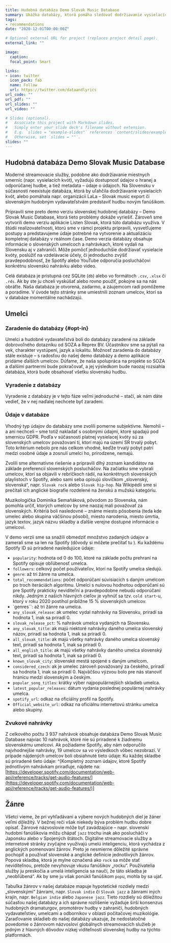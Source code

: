 ```yaml
---
title: Hudobná databáza Demo Slovak Music Database
summary: Ukážka databázy, ktorá pomáha sledovať dodržiavanie vysielacích kvót a propagovať hudbu prostredníctvom digitálnych streamovacích služieb.
tags:
- recommendations
date: "2020-12-01T00:00:00Z"

# Optional external URL for project (replaces project detail page).
external_link: ""

image:
  caption: 
  focal_point: Smart

links:
- icon: twitter
  icon_pack: fab
  name: Follow
  url: https://twitter.com/dataandlyrics
url_code: ""
url_pdf: ""
url_slides: ""
url_video: ""

# Slides (optional).
#   Associate this project with Markdown slides.
#   Simply enter your slide deck's filename without extension.
#   E.g. `slides = "example-slides"` references `content/slides/example-slides.md`.
#   Otherwise, set `slides = ""`.
slides: ""
---
```


## Hudobná databáza Demo Slovak Music Database

Moderné streamovacie služby, podobne ako dodržiavanie miestnych smerníc (napr. vysielacích kvót), vyžadujú dostupnosť údajov o hranej a odporúčanej hudbe, a tiež metadata – údaje o údajoch. Na Slovensku v súčasnosti neexistuje databáza, ktorá by uľahčila dodržiavanie vysielacích kvót, alebo pomáhala napr. organizácii LaLa – Slovak music export či slovenským hudobným vydavateľstvám predstaviť hudbu novým fanúšikom.

Pripravili sme preto demo verziu slovenskej hudobnej databázy – Demo Slovak Music Database, ktorá tieto problémy dokáže vyriešiť. Zároveň sme vytvorili demo verziu aplikácie Listen Slovak, ktorá túto databázu využíva. V štúdii realizovateľnosti, ktorú sme v rámci projektu pripravili, vysvetľujeme postupy a predstavujeme údaje potrebné na vytvorenie a aktualizáciu kompletnej databázy v reálnom čase.
Demo verzia databázy obsahuje informácie o slovenských umelcoch a nahrávkach, ktoré vydali na Slovensku aj v zahraničí. Môže pomôcť jednoduchšie dodržiavať vysielacie kvóty, poslúžiť na vzdelávacie účely, či jednoducho zvýšiť pravdepodobnosť, že Spotify alebo YouTube odporučia poslucháčovi konkrétnu slovenskú nahrávku alebo video.

Celá databáza je prístupná cez SQLite (`db`) alebo vo formátoch `.csv`, `.xlsx` či `.rds`. Ak by ste ju chceli vyskúšať alebo rovno použiť, pokojne sa na nás obráťte. Naša databáza je otvorená, zadarmo, a záujemcom radi pomôžeme a poradíme. V úvode tejto stránky sme umiestnili zoznam umelcov, ktorí sa v databáze momentálne nachádzajú.

## Umelci

### Zaradenie do databázy {#opt-in}
Umelci a hudobné vydavateľstvá boli do databázy zaradené na základe dobrovoľného dotazníku od SOZA a Reprex BV. Účastníkov sme sa pýtali na vek, charakter vystúpení, jazyk a lokalitu. Možnosť zaradenia do databázy stále existuje – s radosťou do našej demo databázy a demo aplikácie pridáme ďalších umelcov. Dúfame, že naša spolupráca na projekte so SOZA a ďalšími partnermi bude pokračovať, a jej výsledkom bude naozaj rozsiahla databáza, ktorá bude obsahovať všetku slovenskú hudbu. 

### Vyradenie z databázy
Vyradenie z databázy je v tejto fáze veľmi jednoduché – stačí, ak nám dáte vedieť, že v nej naďalej nechcete byť zaradení.

### Údaje v databáze
Vhodný typ údajov do databázy sme zvolili pomerne subjektívne. Nemohli – a ani nechceli – sme totiž nakladať s osobnými údajmi, ktoré spadajú pod smernicu GDPR. Podľa v súčasnosti platnej vysielacej kvóty sú za slovenských umelcov považovaní tí, ktorí majú na území SR trvalý pobyt. Toto kritérium nebolo pre nás celkom vhodné, keďže trvalý pobyt patrí medzi osobné údaje a zosnulí umelci ho, prirodzene, nemajú.

Zvolili sme alternatívne riešenie a pripravili dlhý zoznam kandidátov na základe preferencií slovenských poslucháčov. Na začiatku sme vybrali umelcov, ktorí sa objavili v rebríčkoch rádií, na konkrétnych slovenských playlistoch v Spotify, alebo sami seba opisujú slovíčkom „slovenský, slovenská“, napr. `Slovak rock` alebo `Slovak hip-hop`. Na Wikipédii sme si prečítali ich anglické biografie rozdelené na ženskú a mužskú kategóriu.

Muzikologička Dominika Semaňáková, pôvodom zo Slovenska, nám pomohla určiť, ktorých umelcov by sme naozaj mali považovať za slovenských. Kritériá boli nasledovné – známe miesto pôsobenia (teda kde umelec alebo skupina väčšinou pôsobí), miesto narodenia, miesto úmrtia, jazyk textov, jazyk názvu skladby a ďalšie verejne dostupné informácie o umelcovi.

V demo verzii sme sa snažili obmedziť množstvo zadaných údajov a zamerali sme sa len na Spotify (dôvody si môžete prečítať tu ). Ku každému Spotify ID sú priradené nasledujúce údaje:

* `popularity`: hodnota od 0 do 100, ktoré na základe počtu prehraní na Spotify opisuje obľúbenosť umelca.
* `followers`: celkový počet používateľov, ktorí na Spotify umelca sledujú.
* `genre`: až tri žánre na umelca.
* `total_recommendations`: počet odporúčaní súvisiacich s daným umelcom po troch iteráciách algoritmu. Umelci s nulovou hodnotou odporúčaní sú pre Spotify prakticky neviditeľní a pravdepodobne nebudú odporúčaní nikdy. Jedným z našich hlavných cieľov je vyhnúť sa tzv. `cold start`-u, ktorý v roku 2020 postihol približne 15 % slovenských umelcov.
* `genres``: až tri žánre na umelca.
* `any_slovak_release`: ak umelec vydal nahrávky na Slovensku, priradí sa hodnota 1, inak sa priradí 0.
* `slovak_release_pct`: % nahrávok umelca vydaných na Slovensku.
* `any_slovak_title`: ak majú niektoré nahrávky daného umelca slovenský názov, priradí sa hodnota 1, inak sa priradí 0.
* `all_slovak_title`: ak majú všetky nahrávky daného umelca slovenský text, priradí sa hodnota 1, inak sa priradí 0.
* `all_english_title`: ak majú všetky nahrávky daného umelca slovenský text, priradí sa hodnota 1, inak sa priradí 0.
* `known_slovak_city`: slovenské mestá spojené s daným umelcom.
* `considered_czech`: ak je umelec zároveň považovaný za českého, priradí sa hodnota 1, inak sa priradí 0. Najväčšou výzvou bolo pre nás stanoviť hranicu medzi slovenským a českým.
* `popular_song_titles`: krátky výber najpopulárnejších skladieb umelca.
* `latest_popular_releases`: dátum vydania poslednej populárnej nahrávky umelca.
* `spotify_url`: odkaz na oficiálny profil na Spotify. 
* `Official_website_url`: odkaz na oficiálnu internetovú stránku umelca alebo skupiny.

### Zvukové nahrávky

Z celkového počtu 3 937 nahrávok obsahuje databáza Demo Slovak Music Database najviac 10 nahrávok, ktoré nie sú priradené k žiadnemu slovenskému umelcovi. Ak požiadame Spotify, aby nám odporučilo najvhodnejšie nahrávky, 19 umelcov sa vo výsledkoch vôbec nezobrazí. V prípade nájdených umelcov boli obsiahnuté tieto údaje: 
Ku každej skladbe sú priradené tieto údaje: ^[Kompletný zoznam údajov, ktoré Spotify jednotlivým nahrávkam priraďuje, nájdete na: [https://developer.spotify.com/documentation/web-api/reference/tracks/get-audio-features/](https://developer.spotify.com/documentation/web-api/reference/tracks/get-audio-features/)]

## Žánre

Všetci vieme, že pri vyhľadávaní a výbere nových hudobných diel je žáner veľmi dôležitý. V bežnej reči však niekedy býva problém hudbu dobre opísať. Žánrové názvoslovie môže byť zavádzajúce – napr. slovenskí hudobní fanúšikovia môžu chápať `jazz` trochu inak ako poslucháči v Japonsku alebo v Spojených štátoch. 
Digitálne streamovacie služby a internetové stránky zvyčajne využívajú umelú inteligenciu, ktorá vychádza z anglických pomenovaní žánrov. Preto je nesmierne dôležité správne pochopiť a používať slovenské a anglické definície jednotlivých žánrov. Popová skladba, ktorá je mylne označená ako `rock` sa môže stať neviditeľnou, pretože nevyhovuje vkusu fanúšikov „rocku“. Používatelia služby ju preskočia a umelá inteligencia sa naučí, že táto skladba je „neobľúbená“. Ak by sme ju však ponúkli fanúšikom `pop`u, mohla by sa ujať.

Tabuľka žánrov v našej databáze mapuje hypotetické rozdiely medzi „slovenskými“ žánrami, napr. `Slovak indie` či `Slovak jazz` a žánrami iných krajín, napr. `Belgian indie` alebo `Japanese jazz`. Tieto rozdiely sú dôležitou súčasťou našej databázy a ich správne rozlíšenie vyžaduje širší konsenzus hudobných dramaturgov, promotérov hudby v zahraničí, hudobných vydavateľstiev, umelcami a odborníkov v oblasti počítačovej muzikológie. Zaraďovanie skladieb do našej databázy ukazuje, že nedostatočné povedomie o žánrovom názvosloví globálnych streamovacích služieb je jedným z hlavných dôvodov nízkej viditeľnosti slovenskej hudby na týchto platformách. 
